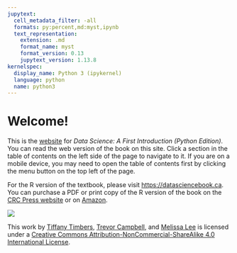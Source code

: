 ```yaml
---
jupytext:
  cell_metadata_filter: -all
  formats: py:percent,md:myst,ipynb
  text_representation:
    extension: .md
    format_name: myst
    format_version: 0.13
    jupytext_version: 1.13.8
kernelspec:
  display_name: Python 3 (ipykernel)
  language: python
  name: python3
---
```


# Welcome!

This is the [website](https://ubc-dsci.github.io/introduction-to-datascience-python/) for *Data Science: A First Introduction (Python Edition)*.
You can read the web version of the book on this site. Click a section in the table of contents
on the left side of the page to navigate to it. If you are on a mobile device,
you may need to open the table of contents first by clicking the menu button on
the top left of the page.

For the R version of the textbook, please visit https://datasciencebook.ca.
You can purchase a PDF or print copy of the R version of the book
on the [CRC Press website](https://www.routledge.com/Data-Science-A-First-Introduction/Timbers-Campbell-Lee/p/book/9780367524685) or
on [Amazon](https://www.amazon.com/Data-Science-First-Introduction-Chapman/dp/0367532174/ref=sr_[…]qid=1644637450&sprefix=data+science+timber%2Caps%2C166&sr=8-1).

<img src="https://i.creativecommons.org/l/by-nc-sa/4.0/88x31.png">

This work by [Tiffany Timbers](https://www.tiffanytimbers.com/), [Trevor Campbell](https://trevorcampbell.me/),
and [Melissa Lee](https://www.stat.ubc.ca/users/melissa-lee) is licensed under
a [Creative Commons Attribution-NonCommercial-ShareAlike 4.0 International License](http://creativecommons.org/licenses/by-nc-sa/4.0/).
